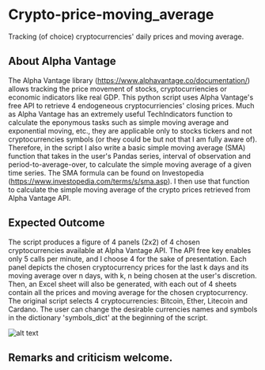 # Crypto-price-moving_average
Tracking (of choice) cryptocurrencies' daily prices and moving average.

## About Alpha Vantage
The Alpha Vantage library (https://www.alphavantage.co/documentation/) allows tracking the price movement of stocks, cryptocurriencies or economic indicators like real GDP. This python script uses Alpha Vantage's free API to retrieve 4 endogeneous cryptocurriencies' closing prices. Much as Alpha Vantage has an extremely useful TechIndicators function to calculate the eponymous tasks such as simple moving average and exponential moving, etc., they are applicable only to stocks tickers and not cryptocurrencies symbols (or they could be but not that I am fully aware of). Therefore, in the script I also write a basic simple moving average (SMA) function that takes in the user's Pandas series, interval of observation and period-to-average-over, to calculate the simple moving average of a given time series. The SMA formula can be found on Investopedia (https://www.investopedia.com/terms/s/sma.asp). I then use that function to calculate the simple moving average of the crypto prices retrieved from Alpha Vantage API.

## Expected Outcome
The script produces a figure of 4 panels (2x2) of 4 chosen cryptocurrencies available at Alpha Vantage API. The API free key enables only 5 calls per minute, and I choose 4 for the sake of presentation. Each panel depicts the chosen cryptocurrency prices for the last k days and its moving average over n days, with k, n being chosen at the user's discretion. Then, an Excel sheet will also be generated, with each out of 4 sheets contain all the prices and moving average for the chosen cryptocurrency. The original script selects 4 cryptocurrencies: Bitcoin, Ether, Litecoin and Cardano. The user can change the desirable currencies names and symbols in the dictionary 'symbols_dict' at the beginning of the script.

![alt text](https://imgur.com/gallery/NvP8hLO)

## Remarks and criticism welcome. 
